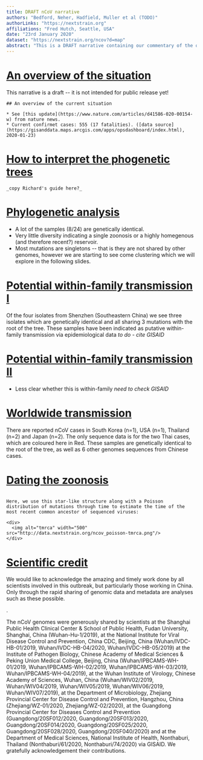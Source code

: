 ```yaml
---
title: DRAFT nCoV narrative
authors: "Bedford, Neher, Hadfield, Muller et al (TODO)"
authorLinks: "https://nextstrain.org"
affiliations: "Fred Hutch, Seattle, USA"
date: "23rd January 2020"
dataset: "https://nextstrain.org/ncov?d=map"
abstract: "This is a DRAFT narrative containing our commentary of the ongoing novel (wuhan) Coronavirus."
---
```


# [An overview of the situation](https://nextstrain.org/ncov)

This narrative is a draft -- it is not intended for public release yet!

```auspiceMainDisplayMarkdown
## An overview of the current situation

* See [this update](https://www.nature.com/articles/d41586-020-00154-w) from nature news.
* Current confirmet cases: 555 (17 fatalities). ([data source](https://gisanddata.maps.arcgis.com/apps/opsdashboard/index.html), 2020-01-23)

```

# [How to interpret the phogenetic trees](https://nextstrain.org/ncov)

```auspiceMainDisplayMarkdown
_copy Richard's guide here?_
```

# [Phylogenetic analysis](https://nextstrain.org/ncov?d=tree)

* A lot of the samples (8/24) are genetically identical.
* Very little diversity indicating a single zoonosis or a highly homegenous (and therefore recent?) reservoir.
* Most mutations are singletons -- that is they are not shared by other genomes, however we are starting to see come clustering which we will explore in the following slides.

# [Potential within-family transmission I](https://nextstrain.org/ncov?d=tree&f_city=Shenzhen)

Of the four isolates from Shenzhen (Southeastern China) we see three isolates which are genetically identical and all sharing 3 mutations with the root of the tree.
These samples have been indicated as putative within-family transmission via epidemiological data _to do - cite GISAID_

# [Potential within-family transmission II](https://nextstrain.org/ncov?d=tree&f_city=Zhuhai)

* Less clear whether this is within-family _need to check GISAID_


# [Worldwide transmission](https://nextstrain.org/ncov?c=country&d=tree,map)

There are reported nCoV cases in South Korea (n=1), USA (n=1), Thailand (n=2) and Japan (n=2).
The only sequence data is for the two Thai cases, which are coloured here in Red.
These samples are genetically identical to the root of the tree, as well as 6 other genomes sequences from Chinese cases.


# [Dating the zoonosis](https://nextstrain.org/ncov?d=tree)


```auspiceMainDisplayMarkdown

Here, we use this star-like structure along with a Poisson distribution of mutations through time to estimate the time of the most recent common ancestor of sequenced viruses:

<div>
  <img alt="tmrca" width="500" src="http://data.nextstrain.org/ncov_poisson-tmrca.png"/>
</div>

```

# [Scientific credit](https://nextstrain.org/ncov?d=map&c=author)

We would like to acknowledge the amazing and timely work done by all scientists involved in this outbreak, but particularly those working in China.
Only through the rapid sharing of genomic data and metadata are analyses such as these possible.

.

The nCoV genomes were generously shared by scientists at the Shanghai Public Health Clinical Center & School of Public Health, Fudan University, Shanghai, China (Wuhan-Hu-1/2019), at the National Institute for Viral Disease Control and Prevention, China CDC, Beijing, China (Wuhan/IVDC-HB-01/2019, Wuhan/IVDC-HB-04/2020, Wuhan/IVDC-HB-05/2019) at the Institute of Pathogen Biology, Chinese Academy of Medical Sciences & Peking Union Medical College, Beijing, China (Wuhan/IPBCAMS-WH-01/2019, Wuhan/IPBCAMS-WH-02/2019, Wuhan/IPBCAMS-WH-03/2019, Wuhan/IPBCAMS-WH-04/2019), at the Wuhan Institute of Virology, Chinese Academy of Sciences, Wuhan, China (Wuhan/WIV02/2019, Wuhan/WIV04/2019, Wuhan/WIV05/2019, Wuhan/WIV06/2019, Wuhan/WIV07/2019), at the Department of Microbiology, Zhejiang Provincial Center for Disease Control and Prevention, Hangzhou, China (Zhejiang/WZ-01/2020, Zhejiang/WZ-02/2020), at the Guangdong Provincial Center for Diseases Control and Prevention (Guangdong/20SF012/2020, Guangdong/20SF013/2020, Guangdong/20SF014/2020, Guangdong/20SF025/2020, Guangdong/20SF028/2020, Guangdong/20SF040/2020) and at the Department of Medical Sciences, National Institute of Health, Nonthaburi, Thailand (Nonthaburi/61/2020, Nonthaburi/74/2020) via GISAID. We gratefully acknowledgement their contributions.